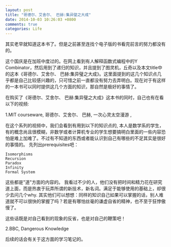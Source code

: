 ```yaml
---
layout: post
title: "哥德尔、艾舍尔、 巴赫:集异璧之大成"
date: 2014-10-03 10:26:03 +0800
comments: true
categories: Life
---
```

其实老早就知道这本书了。但是之前甚至连找个电子版的书看完前言的努力都没有的。

这个国庆是在加班中度过的。在网上看到有人解释函数式编程中的Y Combinator，然后用到了递归的知识，并且提到了图灵机，丘奇以及本文title中的这本《哥德尔、艾舍尔、 巴赫:集异璧之大成》。这里面提到的这几个知识点几乎都是自己比较感兴趣的，只可惜之前一直都没有努力去弄明白。现在对于有这样的一本书可以同时提供这几个方面的知识，那自然是极好的事情了。

在购买了《哥德尔、艾舍尔、 巴赫:集异璧之大成》这本书的同时，自己也有在看以下的视频:

1.MIT courseware, 哥德尔、艾舍尔、 巴赫, 一次心灵太空漫游 ,

在这个系列的视频中，我们会看到有用到以下的知识点的, 本人是数学系的学生，有的概念尚且很模糊，非数学或者计算机专业的学生想要搞明白里面的一些内容恐怕是难上加难了。不过有不知道的东西或者能认识到自己有哪些的不足其实是很好的事情的。 先列出prerequisites吧：

```
Isomorphisms
Recursion
Paradox
Infinity
Formal System
```
这些都是"道"方面的内容的。 我看过不少的人，他们没有把时间和精力花在研究道上面，而是热衷于玩弄所谓的新技术，新名词。满足于能够使用的基础上，却很少去问几个why. 其实他们可以想想：同样的知识自己如果可以掌握的话，别人难道就不可以很快的掌握了吗？若是有哪怕丝毫的谦虚自省的精神，也不至于狂悖傲慢了。

这些话既是对自己看到的现象的反省，也是对自己的鞭策吧！


2.BBC, Dangerous Knowledge

后续的话会有关于这方面的学习笔记的。
